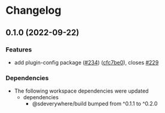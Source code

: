 # Changelog

## 0.1.0 (2022-09-22)


### Features

* add plugin-config package ([#234](https://github.com/climateinteractive/SDEverywhere/issues/234)) ([cfc7be0](https://github.com/climateinteractive/SDEverywhere/commit/cfc7be0f78a88ab1e3f601cba93e8f882e9d072d)), closes [#229](https://github.com/climateinteractive/SDEverywhere/issues/229)


### Dependencies

* The following workspace dependencies were updated
  * dependencies
    * @sdeverywhere/build bumped from ^0.1.1 to ^0.2.0

